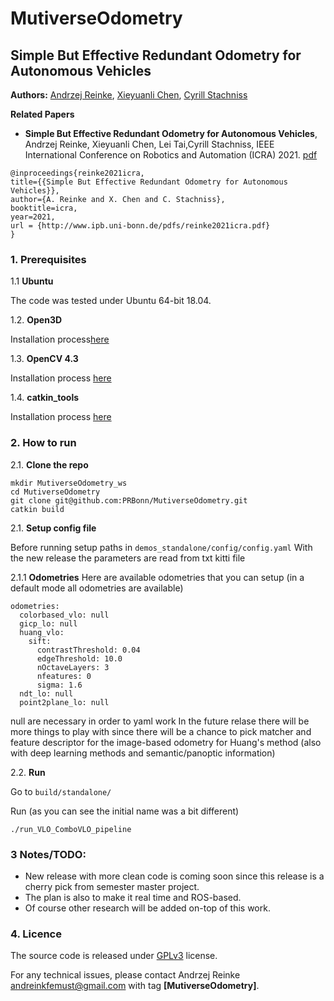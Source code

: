 # MutiverseOdometry
## Simple But Effective Redundant Odometry for Autonomous Vehicles
**Authors:**
[Andrzej Reinke](https://scholar.google.pl/citations?user=WiY7oFIAAAAJ&hl=pl),
[Xieyuanli Chen](https://scholar.google.com/citations?hl=en&user=DvrngV4AAAAJ),
[Cyrill Stachniss](https://scholar.google.com/citations?user=8vib2lAAAAAJ&hl=enchen)

**Related Papers**

* **Simple But Effective Redundant Odometry for Autonomous Vehicles**,  Andrzej Reinke, Xieyuanli Chen, Lei Tai,Cyrill Stachniss, IEEE International Conference on Robotics and Automation (ICRA) 2021. [pdf](https://arxiv.org/abs/2105.11783)
```
@inproceedings{reinke2021icra,
title={{Simple But Effective Redundant Odometry for Autonomous Vehicles}},
author={A. Reinke and X. Chen and C. Stachniss},
booktitle=icra,
year=2021,
url = {http://www.ipb.uni-bonn.de/pdfs/reinke2021icra.pdf}
}
```

<!-- ----------------------------------------------------------- -->
### 1. Prerequisites
1.1 **Ubuntu**

The code was tested under Ubuntu 64-bit 18.04.

1.2. **Open3D**

Installation process[here](http://www.open3d.org/docs/release/cpp_project.html)

1.3. **OpenCV 4.3**

Installation process [here](https://docs.opencv.org/4.3.0/d7/d9f/tutorial_linux_install.html)

1.4. **catkin_tools**

Installation process [here](https://catkin-tools.readthedocs.io/en/latest/installing.html)

### 2. How to run
2.1.  **Clone the repo**

```
mkdir MutiverseOdometry_ws
cd MutiverseOdometry
git clone git@github.com:PRBonn/MutiverseOdometry.git
catkin build 
```
2.1.  **Setup config file**

Before running setup paths in ```demos_standalone/config/config.yaml```
With the new release the parameters are read from txt kitti file

2.1.1 **Odometries**
Here are available odometries that you can setup (in a default mode all odometries are available)

```
odometries:
  colorbased_vlo: null
  gicp_lo: null
  huang_vlo:
    sift:
      contrastThreshold: 0.04
      edgeThreshold: 10.0
      nOctaveLayers: 3
      nfeatures: 0
      sigma: 1.6
  ndt_lo: null
  point2plane_lo: null
```
null are necessary in order to yaml work
In the future relase there will be more things to play with since there will be a chance to pick matcher and feature descriptor for the image-based odometry for Huang's method (also with deep learning methods and semantic/panoptic information)

2.2.  **Run**

Go to  ```build/standalone/```

Run (as you can see the initial name was a bit different)

```./run_VLO_ComboVLO_pipeline```

<!-- ----------------------------------------------------------- -->


### 3 Notes/TODO: 
- New release with more clean code is coming soon since this release is a cherry pick from semester master project.
- The plan is also to make it real time and ROS-based.
- Of course other research will be added on-top of this work.
<!-- ----------------------------------------------------------- -->
### 4. Licence
The source code is released under [GPLv3](http://www.gnu.org/licenses/) license.

 For any technical issues, please contact Andrzej Reinke <andreinkfemust@gmail.com> with tag **[MutiverseOdometry]**.

